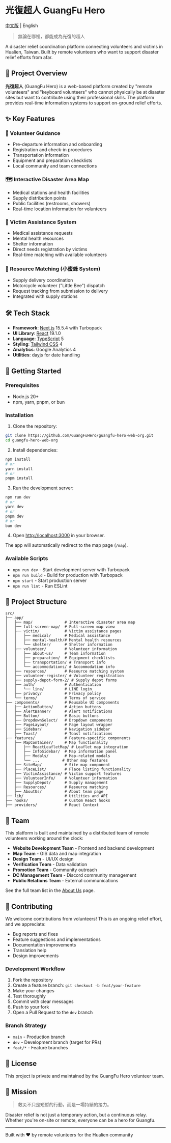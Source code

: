 # 光復超人 GuangFu Hero

[中文版](./README_zh-TW.md) | English

> 無論在哪裡，都能成為光復的超人

A disaster relief coordination platform connecting volunteers and victims in Hualien, Taiwan. Built by remote volunteers who want to support disaster relief efforts from afar.

## 🎯 Project Overview

**光復超人** (GuangFu Hero) is a web-based platform created by "remote volunteers" and "keyboard volunteers" who cannot physically be at disaster sites but want to contribute using their professional skills. The platform provides real-time information systems to support on-ground relief efforts.

## ✨ Key Features

### 🧭 Volunteer Guidance

- Pre-departure information and onboarding
- Registration and check-in procedures
- Transportation information
- Equipment and preparation checklists
- Local community and team connections

### 🗺️ Interactive Disaster Area Map

- Medical stations and health facilities
- Supply distribution points
- Public facilities (restrooms, showers)
- Real-time location information for volunteers

### 💬 Victim Assistance System

- Medical assistance requests
- Mental health resources
- Shelter information
- Direct needs registration by victims
- Real-time matching with available volunteers

### 🐝 Resource Matching (小蜜蜂 System)

- Supply delivery coordination
- Motorcycle volunteer ("Little Bee") dispatch
- Request tracking from submission to delivery
- Integrated with supply stations

## 🛠️ Tech Stack

- **Framework**: [Next.js](https://nextjs.org) 15.5.4 with Turbopack
- **UI Library**: [React](https://react.dev) 19.1.0
- **Language**: [TypeScript](https://www.typescriptlang.org) 5
- **Styling**: [Tailwind CSS](https://tailwindcss.com) 4
- **Analytics**: Google Analytics 4
- **Utilities**: dayjs for date handling

## 🚀 Getting Started

### Prerequisites

- Node.js 20+
- npm, yarn, pnpm, or bun

### Installation

1. Clone the repository:

```bash
git clone https://github.com/GuangFuHero/guangfu-hero-web-org.git
cd guangfu-hero-web-org
```

2. Install dependencies:

```bash
npm install
# or
yarn install
# or
pnpm install
```

3. Run the development server:

```bash
npm run dev
# or
yarn dev
# or
pnpm dev
# or
bun dev
```

4. Open [http://localhost:3000](http://localhost:3000) in your browser.

The app will automatically redirect to the map page (`/map`).

### Available Scripts

- `npm run dev` - Start development server with Turbopack
- `npm run build` - Build for production with Turbopack
- `npm start` - Start production server
- `npm run lint` - Run ESLint

## 📁 Project Structure

```
src/
├── app/
│   ├── map/              # Interactive disaster area map
│   ├── full-screen-map/  # Full-screen map view
│   ├── victim/           # Victim assistance pages
│   │   ├── medical/      # Medical assistance
│   │   ├── mental-health/# Mental health resources
│   │   └── shelter/      # Shelter information
│   ├── volunteer/        # Volunteer information
│   │   ├── about-us/     # Team information
│   │   ├── preparation/  # Equipment checklists
│   │   ├── transportation/ # Transport info
│   │   └── accommodations/ # Accommodation info
│   ├── resources/        # Resource matching system
│   ├── volunteer-register/ # Volunteer registration
│   ├── supply-depot-form-2/ # Supply depot forms
│   ├── auth/             # Authentication
│   │   └── line/         # LINE login
│   ├── privacy/          # Privacy policy
│   └── terms/            # Terms of service
├── components/           # Reusable UI components
│   ├── ActionButton/     # Action buttons
│   ├── AlertBanner/      # Alert notifications
│   ├── Button/           # Basic buttons
│   ├── DropdownSelect/   # Dropdown components
│   ├── PageLayout/       # Page layout wrapper
│   ├── Sidebar/          # Navigation sidebar
│   ├── Toast/            # Toast notifications
├── features/             # Feature-specific components
│   ├── MapContainer/     # Map functionality
│   │   ├── ReactLeafletMap/ # Leaflet map integration
│   │   ├── InfoSidebar/  # Map information panel
│   │   ├── Modals/       # Map-related modals
│   │   └── ...          # Other map features
│   ├── SiteMap/          # Site map component
│   ├── PlaceList/        # Place listing functionality
│   ├── VictimAssistance/ # Victim support features
│   ├── VolunteerInfo/    # Volunteer information
│   ├── SupplyDepot/      # Supply management
│   ├── Resources/        # Resource matching
│   ├── AboutUs/          # About team page
├── lib/                  # Utilities and API
├── hooks/                # Custom React hooks
├── providers/            # React Context
```

## 👥 Team

This platform is built and maintained by a distributed team of remote volunteers working around the clock:

- **Website Development Team** - Frontend and backend development
- **Map Team** - GIS data and map integration
- **Design Team** - UI/UX design
- **Verification Team** - Data validation
- **Promotion Team** - Community outreach
- **DC Management Team** - Discord community management
- **Public Relations Team** - External communications

See the full team list in the [About Us](/volunteer/about-us) page.

## 🤝 Contributing

We welcome contributions from volunteers! This is an ongoing relief effort, and we appreciate:

- Bug reports and fixes
- Feature suggestions and implementations
- Documentation improvements
- Translation help
- Design improvements

### Development Workflow

1. Fork the repository
2. Create a feature branch: `git checkout -b feat/your-feature`
3. Make your changes
4. Test thoroughly
5. Commit with clear messages
6. Push to your fork
7. Open a Pull Request to the `dev` branch

### Branch Strategy

- `main` - Production branch
- `dev` - Development branch (target for PRs)
- `feat/*` - Feature branches

## 📜 License

This project is private and maintained by the GuangFu Hero volunteer team.

## 💝 Mission

> 救災不只是短暫的行動，而是一場持續的接力。

Disaster relief is not just a temporary action, but a continuous relay. Whether you're on-site or remote, everyone can be a hero for Guangfu.

---

Built with ❤️ by remote volunteers for the Hualien community
